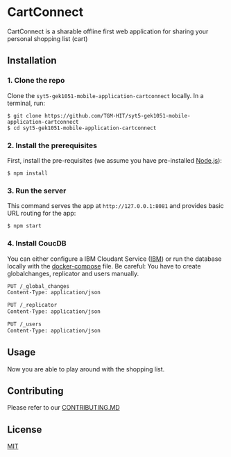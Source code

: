# CartConnect

CartConnect is a sharable offline first web application for sharing your personal shopping list (cart)

## Installation

### 1. Clone the repo

Clone the `syt5-gek1051-mobile-application-cartconnect` locally. In a terminal, run:

```
$ git clone https://github.com/TGM-HIT/syt5-gek1051-mobile-application-cartconnect
$ cd syt5-gek1051-mobile-application-cartconnect
```

### 2. Install the prerequisites

First, install the pre-requisites (we assume you have pre-installed [Node.js](https://nodejs.org/)):

    $ npm install

### 3. Run the server

This command serves the app at `http://127.0.0.1:8081` and provides basic URL routing for the app:

    $ npm start

### 4. Install CoucDB
You can either configure a IBM Cloudant Service ([IBM](https://console.ng.bluemix.net/)) or run the database locally with the [docker-compose](docker-compose.yml) file. Be careful: You have to create
globalchanges, replicator and users manually.

```bash
PUT /_global_changes
Content-Type: application/json

PUT /_replicator
Content-Type: application/json

PUT /_users
Content-Type: application/json
```

## Usage

Now you are able to play around with the shopping list.

## Contributing

Please refer to our [CONTRIBUTING.MD](https://github.com/TGM-HIT/syt5-gek1051-mobile-application-cartconnect/blob/main/CONTRIBUTING.md)

## License

[MIT](https://choosealicense.com/licenses/mit/)

